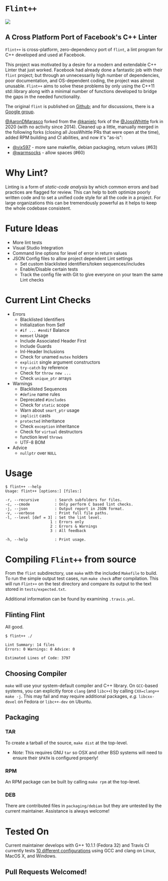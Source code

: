 # `Flint++`
![](https://img.shields.io/travis/com/aarondmarasco/FlintPlusPlus)

## A Cross Platform Port of Facebook's C++ Linter

`Flint++` is cross-platform, zero-dependency port of `flint`, a lint program for C++ developed and used at Facebook.

This project was motivated by a desire for a modern and extendable C++ Linter that just worked. Facebook had already done a fantastic job with their `flint` project; but through an unnecessarily high number of dependencies, poor documentation, and OS-dependent coding, the project was almost unusable. `Flint++` aims to solve these problems by only using the C++11 std::library along with a minimal number of functions developed to bridge the gaps in the needed functionality.

The original `flint` is published on [Github](https://github.com/facebook/flint); and for discussions, there is a [Google group](https://groups.google.com/d/forum/facebook-flint).

[@AaronDMarasco]( https://github.com/AaronDMarasco/FlintPlusPlus ) forked from the [@kanielc]( https://github.com/kanielc/FlintPlusPlus ) fork of the [@JossWhittle]( https://github.com/JossWhittle/FlintPlusPlus ) fork in 2020 (with no activity since 2014). Cleaned up a little, manually merged in the following forks (closing all JossWhittle PRs that were open at the time), added RPM building and CI abilities, and now it's "as-is":

* [@vix597]( https://github.com/vix597/FlintPlusPlus ) - more sane makefile, debian packaging, return values (#63)
* [@warmsocks]( https://github.com/warmsocks/FlintPlusPlus ) - allow spaces (#60)

# Why Lint?
Linting is a form of *static-code analysis* by which common errors and bad practices are flagged for review. This can help to both optimize poorly written code and to set a unified code style for all the code in a project. For large organizations this can be tremendously powerful as it helps to keep the whole codebase consistent.

# Future Ideas
* More lint tests
* Visual Studio Integration
* Command line options for level of error in return values
* JSON Config files to allow project dependent Lint settings
	* Set custom blacklisted identifiers/token sequences/includes
	* Enable/Disable certain tests
	* Track the config file with Git to give everyone on your team the same Lint checks

# Current Lint Checks
* Errors
	* Blacklisted Identifiers
	* Initialization from Self
	* `#if ... #endif` Balance
	* `memset` Usage
	* Include Associated Header First
	* Include Guards
	* Inl-Header Inclusions
	* Check for unamed `mutex` holders
	* `explicit` single argument constructors
	* `try-catch` by reference
	* Check for `throw new ...`
	* Check `unique_ptr` arrays
* Warnings
	* Blacklisted Sequences
	* `#define` name rules
	* Deprecated `#includes`
	* Check for `static` scope
	* Warn about `smart_ptr` usage
	* `implicit` casts
	* `protected` inheritance
	* Check `exception` inheritance
	* Check for `virtual` destructors
	* function level `throws`
	* UTF-8 BOM
* Advice
	* `nullptr` over `NULL`

# Usage

	$ flint++ --help
	Usage: flint++ [options:] [files:]

	-r, --recursive		  : Search subfolders for files.
	-c, --cmode			  : Only perform C based lint checks.
	-j, --json			  : Output report in JSON format.
	-v, --verbose		  : Print full file paths.
	-l, --level [def = 3] : Set the lint level.
			            1 : Errors only
			            2 : Errors & Warnings
			            3 : All feedback

	-h, --help		      : Print usage.

# Compiling `Flint++` from source
From the `flint` subdirectory, use `make` with the included `Makefile` to build. To run the simple output test cases, run `make check` after compilation. This will run `Flint++` on the test directory and compare its output to the text stored in `tests/expected.txt`.

Additional information can be found by examining `.travis.yml`.

## Flinting Flint
All good.

	$ flint++ ./

	Lint Summary: 14 files
	Errors: 0 Warnings: 0 Advice: 0

	Estimated Lines of Code: 3797

## Choosing Compiler
`make` will use your system-default compiler and C++ library. On `GCC`-based systems, you can explicitly force `clang` (and `libc++`) by calling `CXX=clang++ make -j`. This may fail and may require additional packages, _e.g._ `libcxx-devel` on Fedora or `libc++-dev` on Ubuntu.

## Packaging
### TAR
To create a tarball of the source, `make dist` at the top-level.
 * *Note*: This requires GNU `tar` so OSX and other BSD systems will need to ensure their `$PATH` is configured properly!

### RPM
An RPM package can be built by calling `make rpm` at the top-level.

### DEB
There are contributed files in `packaging/debian` but they are untested by the current maintainer. Assistance is always welcome!

# Tested On
Current maintainer develops with G++ 10.1.1 (Fedora 32) and Travis CI currently tests [10 different configurations](https://travis-ci.com/github/AaronDMarasco/FlintPlusPlus/) using GCC and clang on Linux, MacOS X, and Windows.

## Pull Requests Welcomed!
